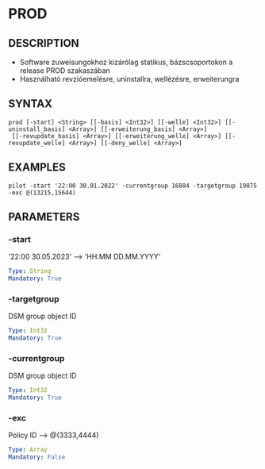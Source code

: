 # PROD

## DESCRIPTION
+ Software zuweisungokhoz kizárólag statikus, bázscsoportokon a release PROD szakaszában
+ Használható revzióemelésre, uninstallra, wellézésre, erweiterungra

## SYNTAX

```
prod [-start] <String> [[-basis] <Int32>] [[-welle] <Int32>] [[-uninstall_basis] <Array>] [[-erweiterung_basis] <Array>] 
 [[-revupdate_basis] <Array>] [[-erweiterung_welle] <Array>] [[-revupdate_welle] <Array>] [[-deny_welle] <Array>]  

```

## EXAMPLES

```
pilot -start '22:00 30.01.2022' -currentgroup 16884 -targetgroup 19875 -exc @(13215,15644)
```

## PARAMETERS

### -start
'22:00 30.05.2023' --> 'HH:MM DD.MM.YYYY'

```yaml
Type: String
Mandatory: True
```

### -targetgroup
DSM group object ID

```yaml
Type: Int32
Mandatory: True
```
### -currentgroup
DSM group object ID

```yaml
Type: Int32
Mandatory: True
```

### -exc
Policy ID --> @(3333,4444)

```yaml
Type: Array
Mandatory: False
```
